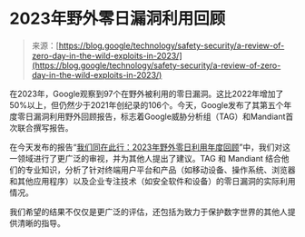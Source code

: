 <!--yml

category: 未分类

date: 2024-05-29 12:45:22

-->

# 2023年野外零日漏洞利用回顾

> 来源：[https://blog.google/technology/safety-security/a-review-of-zero-day-in-the-wild-exploits-in-2023/](https://blog.google/technology/safety-security/a-review-of-zero-day-in-the-wild-exploits-in-2023/)

在2023年，Google观察到97个在野外被利用的零日漏洞。这比2022年增加了50%以上，但仍然少于2021年创纪录的106个。今天，Google发布了其第五个年度零日漏洞利用野外回顾报告，标志着Google威胁分析组（TAG）和Mandiant首次联合撰写报告。

在今天发布的报告“[我们同在此行：2023年野外零日利用年度回顾](https://storage.googleapis.com/gweb-uniblog-publish-prod/documents/Year_in_Review_of_ZeroDays.pdf)”中，我们对这一领域进行了更广泛的审视，并为其他人提出了建议。TAG 和 Mandiant 结合他们的专业知识，分析了针对终端用户平台和产品（如移动设备、操作系统、浏览器和其他应用程序）以及企业专注技术（如安全软件和设备）的零日漏洞的实际利用情况。

我们希望的结果不仅仅是更广泛的评估，还包括为致力于保护数字世界的其他人提供清晰的指导。
